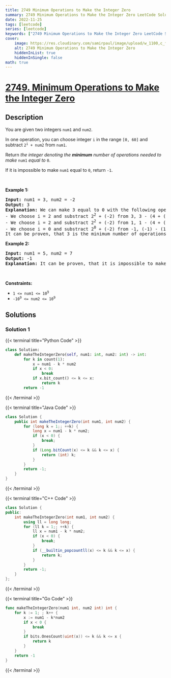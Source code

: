 ```yaml
---
title: 2749 Minimum Operations to Make the Integer Zero
summary: 2749 Minimum Operations to Make the Integer Zero LeetCode Solution Explained
date: 2022-11-25
tags: [leetcode]
series: [leetcode]
keywords: ["2749 Minimum Operations to Make the Integer Zero LeetCode Solution Explained in all languages", "2749 Minimum Operations to Make the Integer Zero", "LeetCode", "leetcode solution in Python3 C++ Java Go PHP Ruby Swift TypeScript Rust C# JavaScript C", "GeeksforGeeks", "InterviewBit", "Coding Ninjas", "HackerRank", "HackerEarth", "CodeChef", "TopCoder", "AlgoExpert", "freeCodeCamp", "Codeforces", "GitHub", "AtCoder", "Samir Paul"]
cover:
    image: https://res.cloudinary.com/samirpaul/image/upload/w_1100,c_fit,co_rgb:FFFFFF,l_text:Arial_75_bold:2749 Minimum Operations to Make the Integer Zero - Solution Explained/problem-solving.webp
    alt: 2749 Minimum Operations to Make the Integer Zero
    hiddenInList: true
    hiddenInSingle: false
math: true
---
```



# [2749. Minimum Operations to Make the Integer Zero](https://leetcode.com/problems/minimum-operations-to-make-the-integer-zero)


## Description

<p>You are given two integers <code>num1</code> and <code>num2</code>.</p>

<p>In one operation, you can choose integer <code>i</code> in the range <code>[0, 60]</code> and subtract <code>2<sup>i</sup> + num2</code> from <code>num1</code>.</p>

<p>Return <em>the integer denoting the <strong>minimum</strong> number of operations needed to make</em> <code>num1</code> <em>equal to</em> <code>0</code>.</p>

<p>If it is impossible to make <code>num1</code> equal to <code>0</code>, return <code>-1</code>.</p>

<p>&nbsp;</p>
<p><strong class="example">Example 1:</strong></p>

<pre>
<strong>Input:</strong> num1 = 3, num2 = -2
<strong>Output:</strong> 3
<strong>Explanation:</strong> We can make 3 equal to 0 with the following operations:
- We choose i = 2 and substract 2<sup>2</sup> + (-2) from 3, 3 - (4 + (-2)) = 1.
- We choose i = 2 and substract 2<sup>2</sup>&nbsp;+ (-2) from 1, 1 - (4 + (-2)) = -1.
- We choose i = 0 and substract 2<sup>0</sup>&nbsp;+ (-2) from -1, (-1) - (1 + (-2)) = 0.
It can be proven, that 3 is the minimum number of operations that we need to perform.
</pre>

<p><strong class="example">Example 2:</strong></p>

<pre>
<strong>Input:</strong> num1 = 5, num2 = 7
<strong>Output:</strong> -1
<strong>Explanation:</strong> It can be proven, that it is impossible to make 5 equal to 0 with the given operation.
</pre>

<p>&nbsp;</p>
<p><strong>Constraints:</strong></p>

<ul>
	<li><code>1 &lt;= num1 &lt;= 10<sup>9</sup></code></li>
	<li><code><font face="monospace">-10<sup>9</sup>&nbsp;&lt;= num2 &lt;= 10<sup>9</sup></font></code></li>
</ul>

## Solutions

### Solution 1

<!-- tabs:start -->

{{< terminal title="Python Code" >}}
```python
class Solution:
    def makeTheIntegerZero(self, num1: int, num2: int) -> int:
        for k in count(1):
            x = num1 - k * num2
            if x < 0:
                break
            if x.bit_count() <= k <= x:
                return k
        return -1
```
{{< /terminal >}}

{{< terminal title="Java Code" >}}
```java
class Solution {
    public int makeTheIntegerZero(int num1, int num2) {
        for (long k = 1;; ++k) {
            long x = num1 - k * num2;
            if (x < 0) {
                break;
            }
            if (Long.bitCount(x) <= k && k <= x) {
                return (int) k;
            }
        }
        return -1;
    }
}
```
{{< /terminal >}}

{{< terminal title="C++ Code" >}}
```cpp
class Solution {
public:
    int makeTheIntegerZero(int num1, int num2) {
        using ll = long long;
        for (ll k = 1;; ++k) {
            ll x = num1 - k * num2;
            if (x < 0) {
                break;
            }
            if (__builtin_popcountll(x) <= k && k <= x) {
                return k;
            }
        }
        return -1;
    }
};
```
{{< /terminal >}}

{{< terminal title="Go Code" >}}
```go
func makeTheIntegerZero(num1 int, num2 int) int {
	for k := 1; ; k++ {
		x := num1 - k*num2
		if x < 0 {
			break
		}
		if bits.OnesCount(uint(x)) <= k && k <= x {
			return k
		}
	}
	return -1
}
```
{{< /terminal >}}

<!-- tabs:end -->

<!-- end -->
